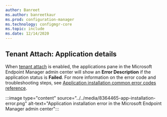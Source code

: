 ```yaml
---
author: Banreet
ms.author: banreetkaur
ms.prod: configuration-manager
ms.technology: configmgr-core
ms.topic: include
ms.date: 12/14/2020
---
```

## <a name="bkmk_mem"></a> Tenant Attach: Application details
<!--8364465-->
When [tenant attach](../../../../../tenant-attach/device-sync-actions.md) is enabled, the applications pane in the Microsoft Endpoint Manager admin center will show an **Error Description** if the application status is **Failed**. <!-- The **Learn more** link for application installation error will take you to an article where you can review the code and troubleshooting steps.  -->For more information on the error code and troubleshooting steps, see [Application installation common error codes reference](../../../../../tenant-attach/app-install-error-reference.md).

:::image type="content" source="../../media/8364465-app-installation-error.png" alt-text="Application installation error in the Microsoft Endpoint Manager admin center":::
